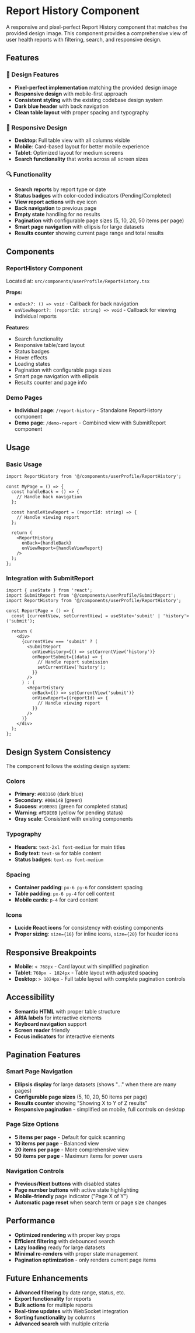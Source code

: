 # Report History Component

A responsive and pixel-perfect Report History component that matches the provided design image. This component provides a comprehensive view of user health reports with filtering, search, and responsive design.

## Features

### 🎨 Design Features
- **Pixel-perfect implementation** matching the provided design image
- **Responsive design** with mobile-first approach
- **Consistent styling** with the existing codebase design system
- **Dark blue header** with back navigation
- **Clean table layout** with proper spacing and typography

### 📱 Responsive Design
- **Desktop**: Full table view with all columns visible
- **Mobile**: Card-based layout for better mobile experience
- **Tablet**: Optimized layout for medium screens
- **Search functionality** that works across all screen sizes

### 🔍 Functionality
- **Search reports** by report type or date
- **Status badges** with color-coded indicators (Pending/Completed)
- **View report actions** with eye icon
- **Back navigation** to previous page
- **Empty state** handling for no results
- **Pagination** with configurable page sizes (5, 10, 20, 50 items per page)
- **Smart page navigation** with ellipsis for large datasets
- **Results counter** showing current page range and total results

## Components

### ReportHistory Component
Located at: `src/components/userProfile/ReportHistory.tsx`

**Props:**
- `onBack?: () => void` - Callback for back navigation
- `onViewReport?: (reportId: string) => void` - Callback for viewing individual reports

**Features:**
- Search functionality
- Responsive table/card layout
- Status badges
- Hover effects
- Loading states
- Pagination with configurable page sizes
- Smart page navigation with ellipsis
- Results counter and page info

### Demo Pages
- **Individual page**: `/report-history` - Standalone ReportHistory component
- **Demo page**: `/demo-report` - Combined view with SubmitReport component

## Usage

### Basic Usage
```tsx
import ReportHistory from '@/components/userProfile/ReportHistory';

const MyPage = () => {
  const handleBack = () => {
    // Handle back navigation
  };

  const handleViewReport = (reportId: string) => {
    // Handle viewing report
  };

  return (
    <ReportHistory
      onBack={handleBack}
      onViewReport={handleViewReport}
    />
  );
};
```

### Integration with SubmitReport
```tsx
import { useState } from 'react';
import SubmitReport from '@/components/userProfile/SubmitReport';
import ReportHistory from '@/components/userProfile/ReportHistory';

const ReportPage = () => {
  const [currentView, setCurrentView] = useState<'submit' | 'history'>('submit');

  return (
    <div>
      {currentView === 'submit' ? (
        <SubmitReport
          onViewHistory={() => setCurrentView('history')}
          onReportSubmit={(data) => {
            // Handle report submission
            setCurrentView('history');
          }}
        />
      ) : (
        <ReportHistory
          onBack={() => setCurrentView('submit')}
          onViewReport={(reportId) => {
            // Handle viewing report
          }}
        />
      )}
    </div>
  );
};
```

## Design System Consistency

The component follows the existing design system:

### Colors
- **Primary**: `#003160` (dark blue)
- **Secondary**: `#00A14B` (green)
- **Success**: `#10B981` (green for completed status)
- **Warning**: `#F59E0B` (yellow for pending status)
- **Gray scale**: Consistent with existing components

### Typography
- **Headers**: `text-2xl font-medium` for main titles
- **Body text**: `text-sm` for table content
- **Status badges**: `text-xs font-medium`

### Spacing
- **Container padding**: `px-6 py-6` for consistent spacing
- **Table padding**: `px-6 py-4` for cell content
- **Mobile cards**: `p-4` for card content

### Icons
- **Lucide React icons** for consistency with existing components
- **Proper sizing**: `size={16}` for inline icons, `size={20}` for header icons

## Responsive Breakpoints

- **Mobile**: `< 768px` - Card layout with simplified pagination
- **Tablet**: `768px - 1024px` - Table layout with adjusted spacing
- **Desktop**: `> 1024px` - Full table layout with complete pagination controls

## Accessibility

- **Semantic HTML** with proper table structure
- **ARIA labels** for interactive elements
- **Keyboard navigation** support
- **Screen reader** friendly
- **Focus indicators** for interactive elements

## Pagination Features

### Smart Page Navigation
- **Ellipsis display** for large datasets (shows "..." when there are many pages)
- **Configurable page sizes** (5, 10, 20, 50 items per page)
- **Results counter** showing "Showing X to Y of Z results"
- **Responsive pagination** - simplified on mobile, full controls on desktop

### Page Size Options
- **5 items per page** - Default for quick scanning
- **10 items per page** - Balanced view
- **20 items per page** - More comprehensive view
- **50 items per page** - Maximum items for power users

### Navigation Controls
- **Previous/Next buttons** with disabled states
- **Page number buttons** with active state highlighting
- **Mobile-friendly** page indicator ("Page X of Y")
- **Automatic page reset** when search term or page size changes

## Performance

- **Optimized rendering** with proper key props
- **Efficient filtering** with debounced search
- **Lazy loading** ready for large datasets
- **Minimal re-renders** with proper state management
- **Pagination optimization** - only renders current page items

## Future Enhancements

- **Advanced filtering** by date range, status, etc.
- **Export functionality** for reports
- **Bulk actions** for multiple reports
- **Real-time updates** with WebSocket integration
- **Sorting functionality** by columns
- **Advanced search** with multiple criteria
